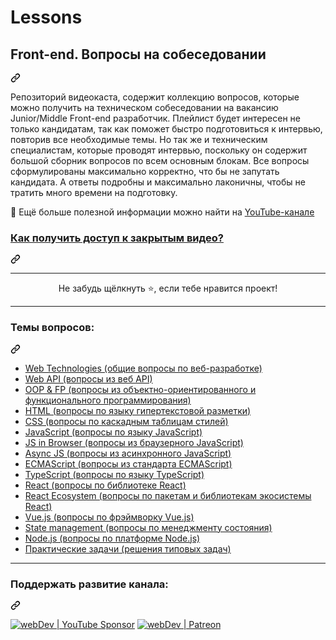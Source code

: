# Lessons
<div class="Box-sc-g0xbh4-0 QkQOb js-snippet-clipboard-copy-unpositioned undefined" data-hpc="true"><article class="markdown-body entry-content container-lg" itemprop="text"><div class="markdown-heading" dir="auto"><h1 tabindex="-1" class="heading-element" dir="auto">Front-end. Вопросы на собеседовании</h1><a id="user-content-front-end-вопросы-на-собеседовании" class="anchor" aria-label="Permalink: Front-end. Вопросы на собеседовании" href="#front-end-вопросы-на-собеседовании"><svg class="octicon octicon-link" viewBox="0 0 16 16" version="1.1" width="16" height="16" aria-hidden="true"><path d="m7.775 3.275 1.25-1.25a3.5 3.5 0 1 1 4.95 4.95l-2.5 2.5a3.5 3.5 0 0 1-4.95 0 .751.751 0 0 1 .018-1.042.751.751 0 0 1 1.042-.018 1.998 1.998 0 0 0 2.83 0l2.5-2.5a2.002 2.002 0 0 0-2.83-2.83l-1.25 1.25a.751.751 0 0 1-1.042-.018.751.751 0 0 1-.018-1.042Zm-4.69 9.64a1.998 1.998 0 0 0 2.83 0l1.25-1.25a.751.751 0 0 1 1.042.018.751.751 0 0 1 .018 1.042l-1.25 1.25a3.5 3.5 0 1 1-4.95-4.95l2.5-2.5a3.5 3.5 0 0 1 4.95 0 .751.751 0 0 1-.018 1.042.751.751 0 0 1-1.042.018 1.998 1.998 0 0 0-2.83 0l-2.5 2.5a1.998 1.998 0 0 0 0 2.83Z"></path></svg></a></div>
<p dir="auto">Репозиторий видеокаста, содержит коллекцию вопросов, которые можно получить на техническом собеседовании на вакансию Junior/Middle Front-end разработчик.
Плейлист будет интересен не только кандидатам, так как поможет быстро подготовиться к интервью, повторив все необходимые темы.
Но так же и техническим специалистам, которые проводят интервью, поскольку он содержит большой сборник вопросов по всем основным блокам.
Все вопросы сформулированы максимально корректно, что бы не запутать кандидата.
А ответы подробны и максимально лаконичны, чтобы не тратить много времени на подготовку.</p>
<p dir="auto">🚀 Ещё больше полезной информации можно найти на <a href="https://youtube.com/c/YauhenKavalchuk" rel="nofollow">YouTube-канале</a></p>
<div class="markdown-heading" dir="auto"><h3 tabindex="-1" class="heading-element" dir="auto"><a href="https://github.com/YauhenKavalchuk/youtube/blob/main/instruction.md">Как получить доступ к закрытым видео?</a></h3><a id="user-content-как-получить-доступ-к-закрытым-видео" class="anchor" aria-label="Permalink: Как получить доступ к закрытым видео?" href="#как-получить-доступ-к-закрытым-видео"><svg class="octicon octicon-link" viewBox="0 0 16 16" version="1.1" width="16" height="16" aria-hidden="true"><path d="m7.775 3.275 1.25-1.25a3.5 3.5 0 1 1 4.95 4.95l-2.5 2.5a3.5 3.5 0 0 1-4.95 0 .751.751 0 0 1 .018-1.042.751.751 0 0 1 1.042-.018 1.998 1.998 0 0 0 2.83 0l2.5-2.5a2.002 2.002 0 0 0-2.83-2.83l-1.25 1.25a.751.751 0 0 1-1.042-.018.751.751 0 0 1-.018-1.042Zm-4.69 9.64a1.998 1.998 0 0 0 2.83 0l1.25-1.25a.751.751 0 0 1 1.042.018.751.751 0 0 1 .018 1.042l-1.25 1.25a3.5 3.5 0 1 1-4.95-4.95l2.5-2.5a3.5 3.5 0 0 1 4.95 0 .751.751 0 0 1-.018 1.042.751.751 0 0 1-1.042.018 1.998 1.998 0 0 0-2.83 0l-2.5 2.5a1.998 1.998 0 0 0 0 2.83Z"></path></svg></a></div>
<hr>
<p align="center" dir="auto">Не забудь щёлкнуть ⭐, если тебе нравится проект!</p><p dir="auto">
</p><hr>
<div class="markdown-heading" dir="auto"><h3 tabindex="-1" class="heading-element" dir="auto">Темы вопросов:</h3><a id="user-content-темы-вопросов" class="anchor" aria-label="Permalink: Темы вопросов:" href="#темы-вопросов"><svg class="octicon octicon-link" viewBox="0 0 16 16" version="1.1" width="16" height="16" aria-hidden="true"><path d="m7.775 3.275 1.25-1.25a3.5 3.5 0 1 1 4.95 4.95l-2.5 2.5a3.5 3.5 0 0 1-4.95 0 .751.751 0 0 1 .018-1.042.751.751 0 0 1 1.042-.018 1.998 1.998 0 0 0 2.83 0l2.5-2.5a2.002 2.002 0 0 0-2.83-2.83l-1.25 1.25a.751.751 0 0 1-1.042-.018.751.751 0 0 1-.018-1.042Zm-4.69 9.64a1.998 1.998 0 0 0 2.83 0l1.25-1.25a.751.751 0 0 1 1.042.018.751.751 0 0 1 .018 1.042l-1.25 1.25a3.5 3.5 0 1 1-4.95-4.95l2.5-2.5a3.5 3.5 0 0 1 4.95 0 .751.751 0 0 1-.018 1.042.751.751 0 0 1-1.042.018 1.998 1.998 0 0 0-2.83 0l-2.5 2.5a1.998 1.998 0 0 0 0 2.83Z"></path></svg></a></div>
<ul><li><a href="./questions/web.md" rel="nofollow">Web Technologies (общие вопросы по веб-разработке)</a></li><li><a href="./questions/web-api.md" rel="nofollow">Web API (вопросы из веб API)</a></li><li><a href="./questions/oop-fp.md" rel="nofollow">OOP &amp; FP (вопросы из объектно-ориентированного и функционального программирования)</a>   </li><li><a href="./questions/html.md" rel="nofollow">HTML (вопросы по языку гипертекстовой разметки)</a></li><li><a href="./questions/css.md" rel="nofollow">CSS (вопросы по каскадным таблицам стилей)</a></li><li><a href="./questions/js.md" rel="nofollow">JavaScript (вопросы по языку JavaScript)</a></li><li><a href="./questions/browser-js.md" rel="nofollow">JS in Browser (вопросы из браузерного JavaScript)</a></li><li><a href="./questions/async-js.md" rel="nofollow">Async JS (вопросы из асинхронного JavaScript)</a></li><li><a href="./questions/es.md" rel="nofollow">ECMAScript (вопросы из стандарта ECMAScript)</a></li><li><a href="./questions/ts.md" rel="nofollow">TypeScript (вопросы по языку TypeScript)</a></li><li><a href="./questions/react.md" rel="nofollow">React (вопросы по библиотеке React)</a></li><li><a href="./questions/react-ecosystem.md" rel="nofollow">React Ecosystem (вопросы по пакетам и библиотекам экосистемы React)</a></li><li><a href="./questions/vue-js.md" rel="nofollow">Vue.js (вопросы по фрэймворку Vue.js)</a></li><li><a href="./questions/state-management.md" rel="nofollow">State management (вопросы по менеджменту состояния)</a></li><li><a href="./questions/node-js.md" rel="nofollow">Node.js (вопросы по платформе Node.js)</a>  </li><li><a href="./questions/practical-tasks.md" rel="nofollow">Практические задачи (решения типовых задач)</a></li></ul>
<hr>
<div class="markdown-heading" dir="auto"><h3 tabindex="-1" class="heading-element" dir="auto">Поддержать развитие канала:</h3><a id="user-content-поддержать-развитие-канала" class="anchor" aria-label="Permalink: Поддержать развитие канала:" href="#поддержать-развитие-канала"><svg class="octicon octicon-link" viewBox="0 0 16 16" version="1.1" width="16" height="16" aria-hidden="true"><path d="m7.775 3.275 1.25-1.25a3.5 3.5 0 1 1 4.95 4.95l-2.5 2.5a3.5 3.5 0 0 1-4.95 0 .751.751 0 0 1 .018-1.042.751.751 0 0 1 1.042-.018 1.998 1.998 0 0 0 2.83 0l2.5-2.5a2.002 2.002 0 0 0-2.83-2.83l-1.25 1.25a.751.751 0 0 1-1.042-.018.751.751 0 0 1-.018-1.042Zm-4.69 9.64a1.998 1.998 0 0 0 2.83 0l1.25-1.25a.751.751 0 0 1 1.042.018.751.751 0 0 1 .018 1.042l-1.25 1.25a3.5 3.5 0 1 1-4.95-4.95l2.5-2.5a3.5 3.5 0 0 1 4.95 0 .751.751 0 0 1-.018 1.042.751.751 0 0 1-1.042.018 1.998 1.998 0 0 0-2.83 0l-2.5 2.5a1.998 1.998 0 0 0 0 2.83Z"></path></svg></a></div>
<p dir="auto"><a href="https://www.youtube.com/channel/UCE9ODjNIkOHrnSdkYWLfYhg/join" rel="nofollow"><img alt="webDev | YouTube Sponsor" src="https://camo.githubusercontent.com/373d5cadffa7bf2ea4d6635841955f7e137e927f99f340b6bf30307c46030a6c/68747470733a2f2f696d672e736869656c64732e696f2f62616467652f4265636f6d6520612073706f6e736f722d4637303030302e7376673f267374796c653d666f722d7468652d6261646765266c6f676f3d796f7574756265266c6f676f436f6c6f723d666666" data-canonical-src="https://img.shields.io/badge/Become a sponsor-F70000.svg?&amp;style=for-the-badge&amp;logo=youtube&amp;logoColor=fff" style="max-width: 100%;"></a>
<a href="https://www.patreon.com/YauhenKavalchuk" rel="nofollow"><img alt="webDev | Patreon" src="https://camo.githubusercontent.com/a6f3c69c7cf64e6c2a475894f13dc7f4abf50f7238658949db965bfbeeaeb5d2/68747470733a2f2f696d672e736869656c64732e696f2f62616467652f4265636f6d65206120706174726f6e2d4546363435312e7376673f267374796c653d666f722d7468652d6261646765266c6f676f3d70617472656f6e266c6f676f436f6c6f723d666666" data-canonical-src="https://img.shields.io/badge/Become a patron-EF6451.svg?&amp;style=for-the-badge&amp;logo=patreon&amp;logoColor=fff" style="max-width: 100%;"></a></p>
</article></div>
